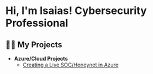 <h1>Hi, I'm Isaias! Cybersecurity Professional

<h2>👨‍💻 My Projects </h2>

- <b>Azure/Cloud Projects</b>
  - [Creating a Live SOC/Honeynet in Azure](https://github.com/InfoSecIsaias/Azure-SOC)



<!--
**joshmadakor1/joshmadakor1** is a ✨ _special_ ✨ repository because its `README.md` (this file) appears on your GitHub profile.

Here are some ideas to get you started:

- 🔭 I’m currently working on ...
- 🌱 I’m currently learning ...
- 👯 I’m looking to collaborate on ...
- 🤔 I’m looking for help with ...
- 💬 Ask me about ...
- 📫 How to reach me: ...
- 😄 Pronouns: ...
- ⚡ Fun fact: ...
-->
